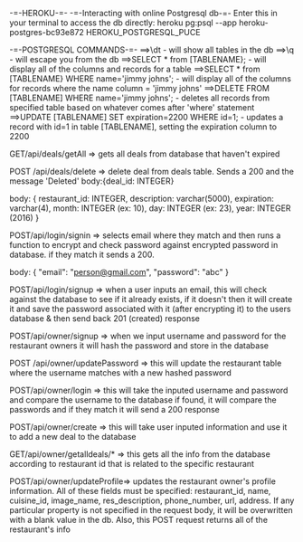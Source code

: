-=-HEROKU-=-
-=-Interacting with online Postgresql db-=-
Enter this in your terminal to access the db directly:
heroku pg:psql --app heroku-postgres-bc93e872 HEROKU_POSTGRESQL_PUCE

-=-POSTGRESQL COMMANDS-=-
==>\dt - will show all tables in the db
==>\q - will escape you from the db
==>SELECT * from [TABLENAME}; - will display all of the columns and records for a table
==>SELECT * from [TABLENAME} WHERE name='jimmy johns'; - will display all of the columns for records where the name column = 'jimmy johns'
==>DELETE FROM [TABLENAME] WHERE name='jimmy johns'; - deletes all records from specified table based on whatever comes after 'where' statement
==>UPDATE [TABLENAME] SET expiration=2200 WHERE id=1; - updates a record with id=1 in table [TABLENAME], setting the expiration column to 2200

GET/api/deals/getAll => gets all deals from database that haven't expired

POST /api/deals/delete => delete deal from deals table. Sends a 200 and the message 'Deleted'
  body:{deal_id: INTEGER}

body: {
	restaurant_id: INTEGER,
  	description: varchar(5000),
  	expiration: varchar(4),
    month: INTEGER (ex: 10),
    day: INTEGER (ex: 23),
    year: INTEGER (2016)
	}

POST/api/login/signin => selects email where they match and then runs a function to encrypt and check password against encrypted password in database. if they match it sends a 200.

body: {
	"email": "person@gmail.com",
	"password": "abc"
	}

POST/api/login/signup => when a user inputs an email, this will check against the database to see if it already exists, if it doesn't then it will create it and save the password associated with it (after encrypting it) to the users database & then send back 201 (created) response

POST/api/owner/signup => when we input username and password for the restaurant owners it will hash the password and store in the database


POST /api/owner/updatePassword => this will update the restaurant table where the username matches with a new hashed password


POST/api/owner/login => this will take the inputed username and password and compare the username to the database if found, it will compare the passwords and if they match it will send a 200 response

POST/api/owner/create => this will take user inputed information and use it to add a new deal to the database


GET/api/owner/getalldeals/* => this gets all the info from the database according to restaurant id that is related to the specific restaurant

POST/api/owner/updateProfile=> updates the restaurant owner's profile information. All of these fields must be specified: restaurant_id, name, cuisine_id, image_name, res_description, phone_number, url, address. If any particular property is not specified in the request body, it will be overwritten with a blank value in the db. Also, this POST request returns all of the restaurant's info
